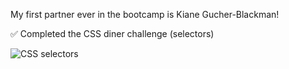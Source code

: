 My first partner ever in the bootcamp is Kiane Gucher-Blackman!

✅ Completed the CSS diner challenge (selectors)

<img src="https://res.cloudinary.com/practicaldev/image/fetch/s--WPdi7tK---/c_limit%2Cf_auto%2Cfl_progressive%2Cq_auto%2Cw_880/https://dev-to-uploads.s3.amazonaws.com/uploads/articles/iwyujzr377l4ih2qrpos.jpeg" alt="CSS selectors" />
